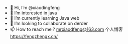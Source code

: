 - 👋 Hi, I’m @xiaodingfeng
- 👀 I’m interested in java
- 🌱 I’m currently learning Java web
- 💞️ I’m looking to collaborate on derder
- 📫 How to reach me ? mrxiaodfeng@163.com
个人博客
https://fengzhengx.cn/


